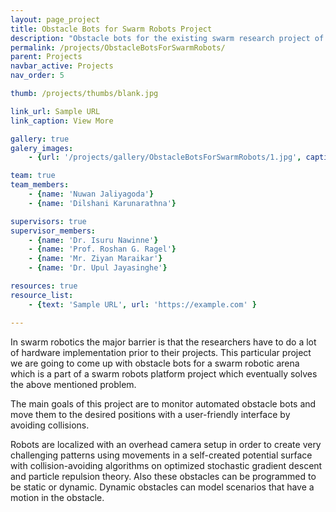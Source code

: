 ```yaml
---
layout: page_project
title: Obstacle Bots for Swarm Robots Project
description: "Obstacle bots for the existing swarm research project of the Department of Computer Engineering, University of Peradeniya. These robots can create a challenging patterns using movements in a self-created potential surface with collision-avoiding."
permalink: /projects/ObstacleBotsForSwarmRobots/
parent: Projects
navbar_active: Projects
nav_order: 5

thumb: /projects/thumbs/blank.jpg

link_url: Sample URL
link_caption: View More

gallery: true
galery_images:
    - {url: '/projects/gallery/ObstacleBotsForSwarmRobots/1.jpg', caption: ''}

team: true
team_members:
    - {name: 'Nuwan Jaliyagoda'}
    - {name: 'Dilshani Karunarathna'}

supervisors: true
supervisor_members:
    - {name: 'Dr. Isuru Nawinne'}
    - {name: 'Prof. Roshan G. Ragel'}
    - {name: 'Mr. Ziyan Maraikar'}
    - {name: 'Dr. Upul Jayasinghe'}

resources: true
resource_list:
    - {text: 'Sample URL', url: 'https://example.com' }

---
```


In swarm robotics the major barrier is that the researchers have to do a lot of hardware implementation prior to their projects. This particular project we are going to come up with obstacle bots for a swarm robotic arena which is a part of a swarm robots platform project which eventually solves the above mentioned problem.

The main goals of this project are to monitor automated obstacle bots and move them to the desired positions with a user-friendly interface by avoiding collisions.

Robots are localized with an overhead camera setup in order to create very challenging patterns using movements in a self-created potential surface with collision-avoiding algorithms on optimized stochastic gradient descent and particle repulsion theory. Also these obstacles can be programmed to be static or dynamic. Dynamic obstacles can model scenarios that have a motion in the obstacle.
